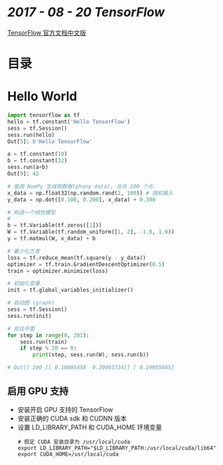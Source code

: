 # ___2017 - 08 - 20 TensorFlow___


[TensorFlow 官方文档中文版](http://www.tensorfly.cn/tfdoc/get_started/introduction.html)
# 目录

# Hello World
```python
import tensorflow as tf
hello = tf.constant('Hello TensorFlow')
sess = tf.Session()
sess.run(hello)
Out[5]: b'Hello TensorFlow'

a = tf.constant(10)
b = tf.constant(32)
sess.run(a+b)
Out[9]: 42
```
```python
# 使用 NumPy 生成假数据(phony data), 总共 100 个点.
x_data = np.float32(np.random.rand(2, 100)) # 随机输入
y_data = np.dot([0.100, 0.200], x_data) + 0.300

# 构造一个线性模型
#
b = tf.Variable(tf.zeros([1]))
W = tf.Variable(tf.random_uniform([1, 2], -1.0, 1.0))
y = tf.matmul(W, x_data) + b

# 最小化方差
loss = tf.reduce_mean(tf.square(y - y_data))
optimizer = tf.train.GradientDescentOptimizer(0.5)
train = optimizer.minimize(loss)

# 初始化变量
init = tf.global_variables_initializer()

# 启动图 (graph)
sess = tf.Session()
sess.run(init)

# 拟合平面
for step in range(0, 201):
    sess.run(train)
    if step % 20 == 0:
        print(step, sess.run(W), sess.run(b))

# Out[] 200 [[ 0.10005458  0.20003724]] [ 0.29995045]
```
## 启用 GPU 支持
  - 安装开启 GPU 支持的 TensorFlow
  - 安装正确的 CUDA sdk 和 CUDNN 版本
  - 设置 LD_LIBRARY_PATH 和 CUDA_HOME 环境变量
    ```shell
    # 假定 CUDA 安装目录为 /usr/local/cuda
    export LD_LIBRARY_PATH="$LD_LIBRARY_PATH:/usr/local/cuda/lib64"
    export CUDA_HOME=/usr/local/cuda
    ```

